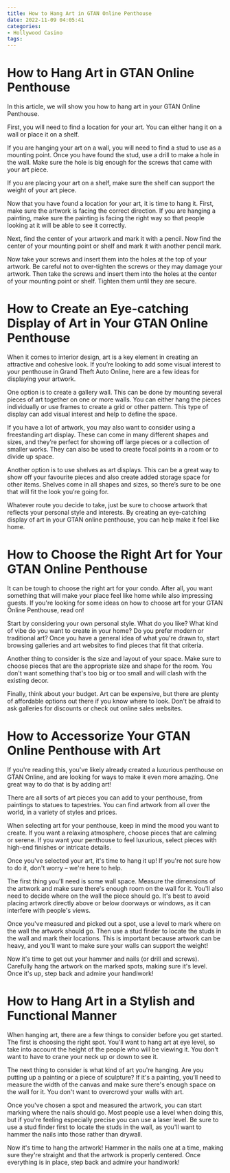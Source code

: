 ```yaml
---
title: How to Hang Art in GTAN Online Penthouse
date: 2022-11-09 04:05:41
categories:
- Hollywood Casino
tags:
---
```



#  How to Hang Art in GTAN Online Penthouse

In this article, we will show you how to hang art in your GTAN Online Penthouse.

First, you will need to find a location for your art. You can either hang it on a wall or place it on a shelf.

If you are hanging your art on a wall, you will need to find a stud to use as a mounting point. Once you have found the stud, use a drill to make a hole in the wall. Make sure the hole is big enough for the screws that came with your art piece.

If you are placing your art on a shelf, make sure the shelf can support the weight of your art piece.

Now that you have found a location for your art, it is time to hang it. First, make sure the artwork is facing the correct direction. If you are hanging a painting, make sure the painting is facing the right way so that people looking at it will be able to see it correctly.

Next, find the center of your artwork and mark it with a pencil. Now find the center of your mounting point or shelf and mark it with another pencil mark.

Now take your screws and insert them into the holes at the top of your artwork. Be careful not to over-tighten the screws or they may damage your artwork. Then take the screws and insert them into the holes at the center of your mounting point or shelf. Tighten them until they are secure.

#  How to Create an Eye-catching Display of Art in Your GTAN Online Penthouse

When it comes to interior design, art is a key element in creating an attractive and cohesive look. If you’re looking to add some visual interest to your penthouse in Grand Theft Auto Online, here are a few ideas for displaying your artwork.

One option is to create a gallery wall. This can be done by mounting several pieces of art together on one or more walls. You can either hang the pieces individually or use frames to create a grid or other pattern. This type of display can add visual interest and help to define the space.

If you have a lot of artwork, you may also want to consider using a freestanding art display. These can come in many different shapes and sizes, and they’re perfect for showing off large pieces or a collection of smaller works. They can also be used to create focal points in a room or to divide up space.

Another option is to use shelves as art displays. This can be a great way to show off your favourite pieces and also create added storage space for other items. Shelves come in all shapes and sizes, so there’s sure to be one that will fit the look you’re going for.

Whatever route you decide to take, just be sure to choose artwork that reflects your personal style and interests. By creating an eye-catching display of art in your GTAN online penthouse, you can help make it feel like home.

#  How to Choose the Right Art for Your GTAN Online Penthouse

It can be tough to choose the right art for your condo. After all, you want something that will make your place feel like home while also impressing guests. If you're looking for some ideas on how to choose art for your GTAN Online Penthouse, read on!

Start by considering your own personal style. What do you like? What kind of vibe do you want to create in your home? Do you prefer modern or traditional art? Once you have a general idea of what you're drawn to, start browsing galleries and art websites to find pieces that fit that criteria.

Another thing to consider is the size and layout of your space. Make sure to choose pieces that are the appropriate size and shape for the room. You don't want something that's too big or too small and will clash with the existing decor.

Finally, think about your budget. Art can be expensive, but there are plenty of affordable options out there if you know where to look. Don't be afraid to ask galleries for discounts or check out online sales websites.

#  How to Accessorize Your GTAN Online Penthouse with Art

If you're reading this, you've likely already created a luxurious penthouse on GTAN Online, and are looking for ways to make it even more amazing. One great way to do that is by adding art!

There are all sorts of art pieces you can add to your penthouse, from paintings to statues to tapestries. You can find artwork from all over the world, in a variety of styles and prices.

When selecting art for your penthouse, keep in mind the mood you want to create. If you want a relaxing atmosphere, choose pieces that are calming or serene. If you want your penthouse to feel luxurious, select pieces with high-end finishes or intricate details.

Once you've selected your art, it's time to hang it up! If you're not sure how to do it, don't worry – we're here to help.

The first thing you'll need is some wall space. Measure the dimensions of the artwork and make sure there's enough room on the wall for it. You'll also need to decide where on the wall the piece should go. It's best to avoid placing artwork directly above or below doorways or windows, as it can interfere with people's views.

Once you've measured and picked out a spot, use a level to mark where on the wall the artwork should go. Then use a stud finder to locate the studs in the wall and mark their locations. This is important because artwork can be heavy, and you'll want to make sure your walls can support the weight!

Now it's time to get out your hammer and nails (or drill and screws). Carefully hang the artwork on the marked spots, making sure it's level. Once it's up, step back and admire your handiwork!

#  How to Hang Art in a Stylish and Functional Manner

When hanging art, there are a few things to consider before you get started. The first is choosing the right spot. You'll want to hang art at eye level, so take into account the height of the people who will be viewing it. You don't want to have to crane your neck up or down to see it.

The next thing to consider is what kind of art you're hanging. Are you putting up a painting or a piece of sculpture? If it's a painting, you'll need to measure the width of the canvas and make sure there's enough space on the wall for it. You don't want to overcrowd your walls with art.

Once you've chosen a spot and measured the artwork, you can start marking where the nails should go. Most people use a level when doing this, but if you're feeling especially precise you can use a laser level. Be sure to use a stud finder first to locate the studs in the wall, as you'll want to hammer the nails into those rather than drywall.

Now it's time to hang the artwork! Hammer in the nails one at a time, making sure they're straight and that the artwork is properly centered. Once everything is in place, step back and admire your handiwork!